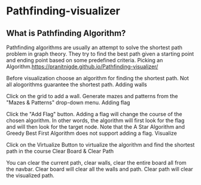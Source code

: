 # Pathfinding-visualizer

## What is Pathfinding Algorithm?

Pathfinding algorithms are usually an attempt to solve the shortest path problem in graph theory. They try to find the best path given a starting point and ending point based on some predefined criteria.
Picking an Algorithm.https://pranitnigde.github.io/Pathfinding-visualizer/

Before visualization choose an algorithm for finding the shortest path. Not all alogorithms guarantee the shortest path.
Adding walls

Click on the grid to add a wall. Generate mazes and patterns from the "Mazes & Patterns" drop-down menu.
Adding flag

Click the "Add Flag" button. Adding a flag will change the course of the chosen algorithm. In other words, the algorithm will first look for the flag and will then look for the target node. Note that the A Star Algorithm and Greedy Best First Algorithm does not support adding a flag.
Visualize

Click on the Virtualize Button to virtualize the algorithm and find the shortest path in the course
Clear Board & Clear Path

You can clear the current path, clear walls, clear the entire board all from the navbar. Clear board will clear all the walls and path. Clear path will clear the visualized path.
